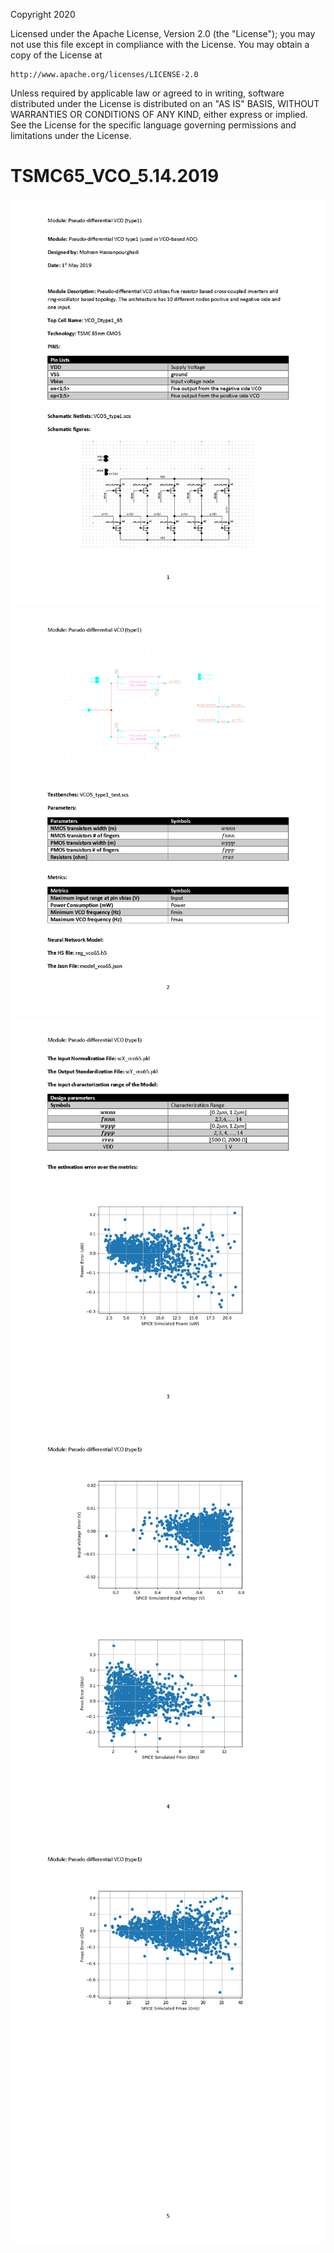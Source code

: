 Copyright 2020

Licensed under the Apache License, Version 2.0 (the "License");
you may not use this file except in compliance with the License.
You may obtain a copy of the License at

    http://www.apache.org/licenses/LICENSE-2.0

Unless required by applicable law or agreed to in writing, software
distributed under the License is distributed on an "AS IS" BASIS,
WITHOUT WARRANTIES OR CONDITIONS OF ANY KIND, either express or implied.
See the License for the specific language governing permissions and
limitations under the License.

# TSMC65_VCO_5.14.2019

<img src="Document/images/Module_VCO_Page_1.png">
<img src="Document/images/Module_VCO_Page_2.png">
<img src="Document/images/Module_VCO_Page_3.png">
<img src="Document/images/Module_VCO_Page_4.png">
<img src="Document/images/Module_VCO_Page_5.png">
